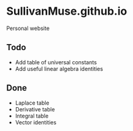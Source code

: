 # SullivanMuse.github.io

Personal website

## Todo

- Add table of universal constants
- Add useful linear algebra identities

## Done

- Laplace table
- Derivative table
- Integral table
- Vector identities
